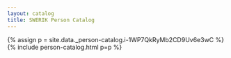 ```yaml
---
layout: catalog
title: SWERIK Person Catalog
---
```

{% assign p = site.data._person-catalog.i-1WP7QkRyMb2CD9Uv6e3wC %}
{% include person-catalog.html p=p %}

